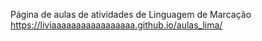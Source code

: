 Página de aulas de atividades de Linguagem de Marcação
https://liviaaaaaaaaaaaaaaaaa.github.io/aulas_lima/ 